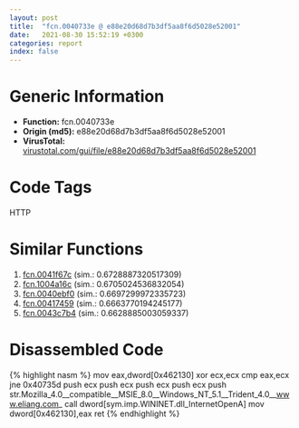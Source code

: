 ```yaml
---
layout: post
title:  "fcn.0040733e @ e88e20d68d7b3df5aa8f6d5028e52001"
date:   2021-08-30 15:52:19 +0300
categories: report
index: false
---
```


# Generic Information
- **Function:** fcn.0040733e
- **Origin (md5):** e88e20d68d7b3df5aa8f6d5028e52001
- **VirusTotal:** [virustotal.com/gui/file/e88e20d68d7b3df5aa8f6d5028e52001][virustotal_ref]

# Code Tags
<span class="tag" id="HTTP">HTTP</span>


# Similar Functions

1. [fcn.0041f67c][similar_1_ref] (sim.: 0.6728887320517309)
2. [fcn.1004a16c][similar_2_ref] (sim.: 0.6705024536832054)
3. [fcn.0040ebf0][similar_3_ref] (sim.: 0.6697299972335723)
4. [fcn.00417459][similar_4_ref] (sim.: 0.6663770194245177)
5. [fcn.0043c7b4][similar_5_ref] (sim.: 0.6628885003059337)


# Disassembled Code

{% highlight nasm %}
mov eax,dword[0x462130]
xor ecx,ecx
cmp eax,ecx
jne 0x40735d
push ecx
push ecx
push ecx
push ecx
push str.Mozilla_4.0__compatible__MSIE_8.0__Windows_NT_5.1__Trident_4.0__www.eliang.com_
call dword[sym.imp.WININET.dll_InternetOpenA]
mov dword[0x462130],eax
ret 
{% endhighlight %}


[similar_1_ref]: /report/fcn.0041f67c@c286c3efb228e1142835f408edf32332
[similar_2_ref]: /report/fcn.1004a16c@481b545f5c18f2fce1caac67ddc419e8
[similar_3_ref]: /report/fcn.0040ebf0@e0cc7cebcb82056439e2ac38557ff8fc
[similar_4_ref]: /report/fcn.00417459@b7a5b92638cb734d6411e4abb8a97a82
[similar_5_ref]: /report/fcn.0043c7b4@a1c6b07868a0eea8f4ee5a872aa71909
[virustotal_ref]: https://www.virustotal.com/gui/file/e88e20d68d7b3df5aa8f6d5028e52001